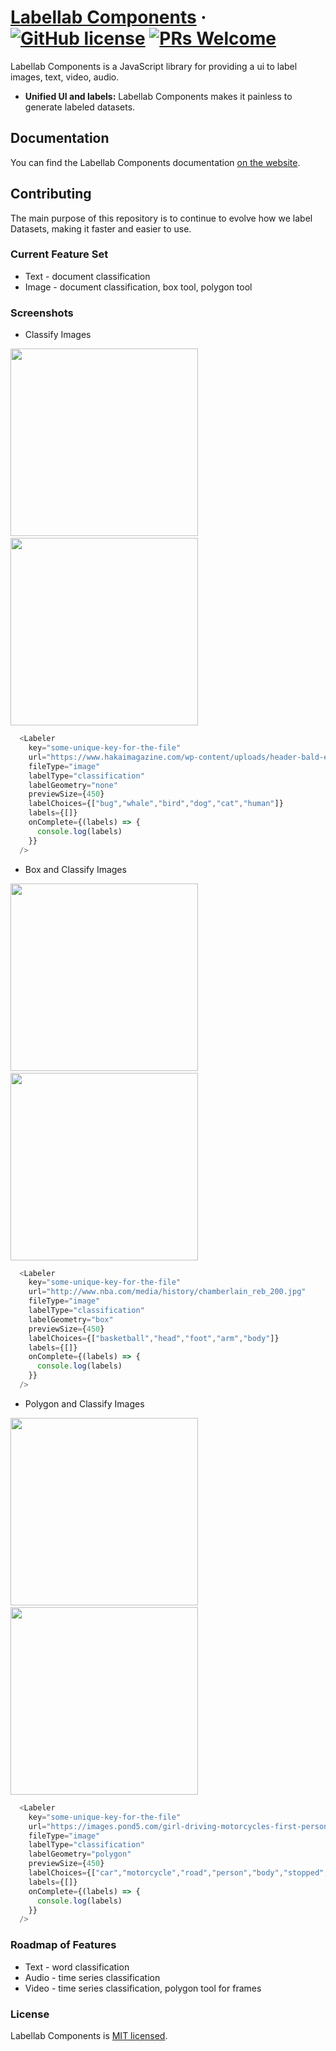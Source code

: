 # [Labellab Components](https://labellab.io/) &middot; [![GitHub license](https://img.shields.io/badge/license-MIT-blue.svg)](https://github.com/kev71187/labellab-components/blob/master/LICENSE) [![PRs Welcome](https://img.shields.io/badge/PRs-welcome-brightgreen.svg)](https://github.com/kev71187/labellab-components/pulls)

Labellab Components is a JavaScript library for providing a ui to label images, text, video, audio.

* **Unified UI and labels:** Labellab Components makes it painless to generate labeled datasets.

## Documentation

You can find the Labellab Components documentation [on the website](https://components.labellab.io).

## Contributing

The main purpose of this repository is to continue to evolve how we label Datasets, making it faster and easier to use.

### Current Feature Set
* Text - document classification
* Image - document classification, box tool, polygon tool

### Screenshots
* Classify Images
<p/>
<img height="300px" src="https://github.com/kev71187/labellab-components/raw/master/assets/classify-labeler.png"/>&emsp;<img height="300px" src="https://github.com/kev71187/labellab-components/raw/master/assets/classify-preview.png"/>

```javascript
  <Labeler
    key="some-unique-key-for-the-file"
    url="https://www.hakaimagazine.com/wp-content/uploads/header-bald-eagle-nests.jpg"
    fileType="image"
    labelType="classification"
    labelGeometry="none"
    previewSize={450}
    labelChoices={["bug","whale","bird","dog","cat","human"]}
    labels={[]}
    onComplete={(labels) => {
      console.log(labels)
    }}
  />
```

* Box and Classify Images
<p/>
<img height="300px" src="https://github.com/kev71187/labellab-components/raw/master/assets/box-labeler.png"/>&emsp;<img height="300px" src="https://github.com/kev71187/labellab-components/raw/master/assets/box-preview.png"/>

```javascript
  <Labeler
    key="some-unique-key-for-the-file"
    url="http://www.nba.com/media/history/chamberlain_reb_200.jpg"
    fileType="image"
    labelType="classification"
    labelGeometry="box"
    previewSize={450}
    labelChoices={["basketball","head","foot","arm","body"]}
    labels={[]}
    onComplete={(labels) => {
      console.log(labels)
    }}
  />
```

* Polygon and Classify Images
<p/>
<img height="300px" src="https://github.com/kev71187/labellab-components/raw/master/assets/polygon-labeler.png"/>&emsp;<img height="300px" src="https://github.com/kev71187/labellab-components/raw/master/assets/polygon-preview.png"/>

```javascript
  <Labeler
    key="some-unique-key-for-the-file"
    url="https://images.pond5.com/girl-driving-motorcycles-first-person-footage-084718933_prevstill.jpeg"
    fileType="image"
    labelType="classification"
    labelGeometry="polygon"
    previewSize={450}
    labelChoices={["car","motorcycle","road","person","body","stopped","outbound","inbound"]}
    labels={[]}
    onComplete={(labels) => {
      console.log(labels)
    }}
  />
```

### Roadmap of Features
* Text - word classification
* Audio - time series classification
* Video - time series classification, polygon tool for frames

### License

Labellab Components is [MIT licensed](./LICENSE).

